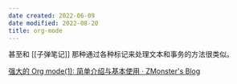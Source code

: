 ```yaml
---
date created: 2022-06-09
date modified: 2022-08-20
title: org-mode
---
```


甚至和 [[子弹笔记]] 那种通过各种标记来处理文本和事务的方法很类似。

[强大的 Org mode(1): 简单介绍与基本使用 · ZMonster's Blog](cubox://card?id=ff80808181224c150181234688f944cd)
